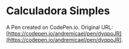 # Calculadora Simples

A Pen created on CodePen.io. Original URL: [https://codepen.io/andremicael/pen/dyqpoJR](https://codepen.io/andremicael/pen/dyqpoJR).

